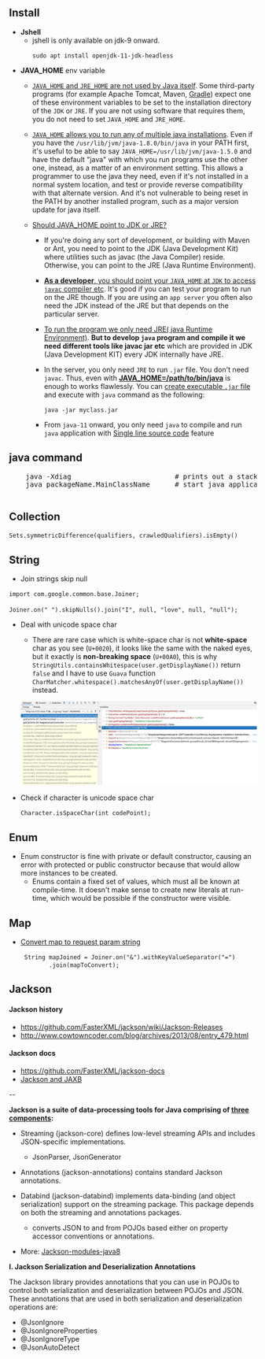 ## Install
- **Jshell**
    - jshell is only available on jdk-9 onward.
        ```shell script
        sudo apt install openjdk-11-jdk-headless 
        ```
-   **JAVA_HOME** env variable
    - [`JAVA_HOME` and `JRE_HOME` are not used by Java itself](https://stackoverflow.com/a/27716151/10393067). Some third-party programs (for example Apache Tomcat, Maven, [Gradle](https://stackoverflow.com/a/67284400/10393067)) expect one of these environment variables to be set to the installation directory of the `JDK` or `JRE`. If you are not using software that requires them, you do not need to set `JAVA_HOME` and `JRE_HOME`.
    
    - [`JAVA_HOME` allows you to run any of multiple java installations](https://stackoverflow.com/a/48654332/10393067). Even if you have  the `/usr/lib/jvm/java-1.8.0/bin/java`  in your PATH first, it's useful to be able to say `JAVA_HOME=/usr/lib/jvm/java-1.5.0` and have the default "java" with which you run programs use the other one, instead, as a matter of an environment setting. This allows a programmer to use the java they need, even if it's not installed in a normal system location, and test or provide reverse compatibility with that alternate version. And it's not vulnerable to being reset in the PATH by another installed program, such as a major version update for java itself.
    - [Should JAVA_HOME point to JDK or JRE?](https://stackoverflow.com/questions/17601827/should-java-home-point-to-jdk-or-jre)    
        - If you're doing any sort of development, or building with Maven or Ant, you need to point to the JDK (Java Development Kit) where utilities such as javac (the Java Compiler) reside. Otherwise, you can point to the JRE (Java Runtime Environment).
      
        - [**As a developer**, you should point your `JAVA_HOME` at `JDK` to access `javac` compiler etc](https://stackoverflow.com/a/17601950/10393067). It's good if you can test your program to run on the JRE though. If you are using an `app server` you often also need the JDK instead of the JRE but that depends on the particular server.
        
        -  [To run the program we only need JRE( java Runtime Environment)](https://www.quora.com/Is-it-possible-to-execute-a-Java-programme-without-using-JDK/answer/Pawan-Kumar-285). 
        **But to develop `java` program and compile it we need different tools like javac jar etc** which are provided in JDK (Java Development KIT) every JDK internally have JRE.
        
        - In the server, you only need `JRE` to run `.jar` file. You don't need `javac`. Thus, even with [**JAVA_HOME=/path/to/bin/java**](https://stackoverflow.com/a/5102050/10393067) is enough to works flawlessly. You can [create executable `.jar` file](https://www.tecmint.com/create-and-execute-jar-file-in-linux/) and execute with `java` command as the following:
            ```shell script
            java -jar myclass.jar
            ``` 
        - From `java-11` onward, you only need `java` to compile and run `java` application with [Single line source code](https://www.baeldung.com/java-single-file-source-code) feature          

          


## java command

<pre>
    java -Xdiag                         # prints out a stacktrace when the program crashed.
    java packageName.MainClassName      # start java application (packageName is lying right beside the <b>package</b> keyword)
    
</pre>


## Collection

```shell
Sets.symmetricDifference(qualifiers, crawledQualifiers).isEmpty()
```

## String

- Join strings skip null
```shell
import com.google.common.base.Joiner;

Joiner.on(" ").skipNulls().join("I", null, "love", null, "null");
```

- Deal with unicode space char
    - There are rare case which is white-space char is not **white-space** char as you see (`U+0020`), it looks like the same with the naked eyes, but it exactly is **non-breaking space** (`U+00A0`), this is why `StringUtils.containsWhitespace(user.getDisplayName())` return `false` and I have to use `Guava` function `CharMatcher.whitespace().matchesAnyOf(user.getDisplayName())` instead.
    
    ![](images/white-space-unicode.png)

- Check if character is unicode space char
    ```shell script
    Character.isSpaceChar(int codePoint);
    ```

## Enum
- Enum constructor is fine with private or default constructor, causing an error with protected or public constructor because that would allow more instances to be created.
	- Enums contain a fixed set of values, which must all be known at compile-time. It doesn't make sense to create new literals at run-time, which would be possible if the constructor were visible.


## Map

- [Convert map to request param string](https://www.leveluplunch.com/java/examples/build-convert-map-to-query-string/)
    ```
     String mapJoined = Joiner.on("&").withKeyValueSeparator("=")
            .join(mapToConvert);
    ```

## Jackson

#### Jackson history
- https://github.com/FasterXML/jackson/wiki/Jackson-Releases
- http://www.cowtowncoder.com/blog/archives/2013/08/entry_479.html

#### Jackson docs
- https://github.com/FasterXML/jackson-docs
- [Jackson and JAXB](https://stackoverflow.com/a/33873971/10393067)

--

**Jackson is a suite of data-processing tools for Java comprising of [three components](https://www.quora.com/What-is-the-difference-between-fasterxmls-jackson-core-and-jackson-databind-Do-I-need-to-use-both-or-can-I-use-only-one-of-them/answer/Prashanth-Ambure):**

- Streaming (jackson-core) defines low-level streaming APIs and includes JSON-specific implementations.
    - JsonParser, JsonGenerator
- Annotations (jackson-annotations) contains standard Jackson annotations.
- Databind (jackson-databind) implements data-binding (and object serialization) support on the streaming package. This package depends on both the streaming and annotations packages.
    - converts JSON to and from POJOs based either on property accessor conventions or annotations.

- More: [Jackson-modules-java8](https://github.com/FasterXML/jackson-modules-java8)

**I. Jackson Serialization and Deserialization Annotations**

The Jackson library provides annotations that you can use in POJOs to control both serialization and deserialization between POJOs and JSON. These annotations that are used in both serialization and deserialization operations are:

- @JsonIgnore
- @JsonIgnoreProperties
- @JsonIgnoreType
- @JsonAutoDetect